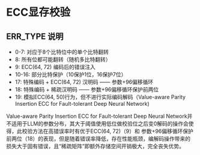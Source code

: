 # ECC显存校验

## ERR_TYPE 说明
- 0-7: 对应于8个比特位中的单个比特翻转
- 8: 所有位都可能翻转（随机多比特翻转）
- 9: ECC(64, 72) 编码后的错误注入
- 10-16: 部分比特保护（10保护1位，16保护7位）
- 17: 特殊编码 + ECC(64, 72) 汉明码 —— 参数+96偏移循环
- 18: 特殊编码 + 稀疏汉明码 —— 参数+96偏移循环保护前两位
- 19: 模拟ECC(64, 50)行为，但不进行实际编码解码（Value-aware Parity Insertion ECC for Fault-tolerant Deep Neural Network)





Value-aware Parity Insertion ECC for Fault-tolerant Deep Neural Network并不适用于LLM的参数分布，其大于阈值使用低位做校验位之后变0解码的操作会使得，此校验方法在高错误率时有优于ECC(64, 72)（9）和 参数+96偏移循环保护前两位（18）的表现，但是随着错误率降低，存在性能瓶颈，编解码操作带来的损失大于固有错误，且“稀疏矩阵”即额外存储空间开销极大，完全丧失优势。
